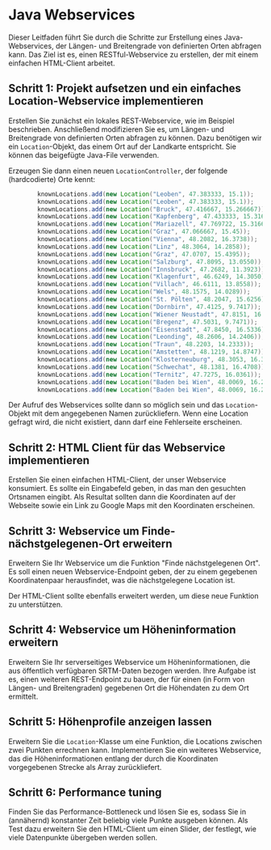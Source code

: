 
# Java Webservices

Dieser Leitfaden führt Sie durch die Schritte zur Erstellung eines Java-Webservices, der Längen- und Breitengrade von definierten Orten abfragen kann. Das Ziel ist es, einen RESTful-Webservice zu erstellen, der mit einem einfachen HTML-Client arbeitet.

## Schritt 1: Projekt aufsetzen und ein einfaches Location-Webservice implementieren

Erstellen Sie zunächst ein lokales REST-Webservice, wie im Beispiel beschrieben. Anschließend modifizieren Sie es, um Längen- und Breitengrade von definierten Orten abfragen zu können. Dazu benötigen wir ein `Location`-Objekt, das einem Ort auf der Landkarte entspricht. Sie können das beigefügte Java-File verwenden. 

Erzeugen Sie dann einen neuen `LocationController`, der folgende (hardcodierte) Orte kennt:

```java
        knownLocations.add(new Location("Leoben", 47.383333, 15.1));
        knownLocations.add(new Location("Leoben", 47.383333, 15.1));
        knownLocations.add(new Location("Bruck", 47.416667, 15.266667));
        knownLocations.add(new Location("Kapfenberg", 47.433333, 15.316667));
        knownLocations.add(new Location("Mariazell", 47.769722, 15.316667));
        knownLocations.add(new Location("Graz", 47.066667, 15.45));
        knownLocations.add(new Location("Vienna", 48.2082, 16.3738));
        knownLocations.add(new Location("Linz", 48.3064, 14.2858));
        knownLocations.add(new Location("Graz", 47.0707, 15.4395));
        knownLocations.add(new Location("Salzburg", 47.8095, 13.0550));
        knownLocations.add(new Location("Innsbruck", 47.2682, 11.3923));
        knownLocations.add(new Location("Klagenfurt", 46.6249, 14.3050));
        knownLocations.add(new Location("Villach", 46.6111, 13.8558));
        knownLocations.add(new Location("Wels", 48.1575, 14.0289));
        knownLocations.add(new Location("St. Pölten", 48.2047, 15.6256));
        knownLocations.add(new Location("Dornbirn", 47.4125, 9.7417));
        knownLocations.add(new Location("Wiener Neustadt", 47.8151, 16.2465));
        knownLocations.add(new Location("Bregenz", 47.5031, 9.7471));
        knownLocations.add(new Location("Eisenstadt", 47.8450, 16.5336));
        knownLocations.add(new Location("Leonding", 48.2606, 14.2406));
        knownLocations.add(new Location("Traun", 48.2203, 14.2333));
        knownLocations.add(new Location("Amstetten", 48.1219, 14.8747));
        knownLocations.add(new Location("Klosterneuburg", 48.3053, 16.3256));
        knownLocations.add(new Location("Schwechat", 48.1381, 16.4708));
        knownLocations.add(new Location("Ternitz", 47.7275, 16.0361));
        knownLocations.add(new Location("Baden bei Wien", 48.0069, 16.2308));
        knownLocations.add(new Location("Baden bei Wien", 48.0069, 16.2308));
```

Der Aufruf des Webservices sollte dann so möglich sein und das `Location`-Objekt mit dem angegebenen Namen zurückliefern. Wenn eine Location gefragt wird, die nicht existiert, dann darf eine Fehlerseite erscheinen.

## Schritt 2: HTML Client für das Webservice implementieren

Erstellen Sie einen einfachen HTML-Client, der unser Webservice konsumiert. Es sollte ein Eingabefeld geben, in das man den gesuchten Ortsnamen eingibt. Als Resultat sollten dann die Koordinaten auf der Webseite sowie ein Link zu Google Maps mit den Koordinaten erscheinen.

## Schritt 3: Webservice um Finde-nächstgelegenen-Ort erweitern

Erweitern Sie Ihr Webservice um die Funktion "Finde nächstgelegenen Ort". Es soll einen neuen Webservice-Endpoint geben, der zu einem gegebenen Koordinatenpaar herausfindet, was die nächstgelegene Location ist.

Der HTML-Client sollte ebenfalls erweitert werden, um diese neue Funktion zu unterstützen.

## Schritt 4: Webservice um Höheninformation erweitern

Erweitern Sie Ihr serverseitiges Webservice um Höheninformationen, die aus öffentlich verfügbaren SRTM-Daten bezogen werden. Ihre Aufgabe ist es, einen weiteren REST-Endpoint zu bauen, der für einen (in Form von Längen- und Breitengraden) gegebenen Ort die Höhendaten zu dem Ort ermittelt.

## Schritt 5: Höhenprofile anzeigen lassen

Erweitern Sie die `Location`-Klasse um eine Funktion, die Locations zwischen zwei Punkten errechnen kann. Implementieren Sie ein weiteres Webservice, das die Höheninformationen entlang der durch die Koordinaten vorgegebenen Strecke als Array zurückliefert.

## Schritt 6: Performance tuning

Finden Sie das Performance-Bottleneck und lösen Sie es, sodass Sie in (annähernd) konstanter Zeit beliebig viele Punkte ausgeben können. Als Test dazu erweitern Sie den HTML-Client um einen Slider, der festlegt, wie viele Datenpunkte übergeben werden sollen.

